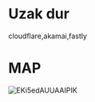# Uzak dur

cloudflare,akamai,fastly

# MAP
![EKi5edAUUAAIPIK](https://github.com/S100WIN/requestSmuggling-NOTE/assets/93771905/a16958e7-1200-4699-b887-c4801043e274)
